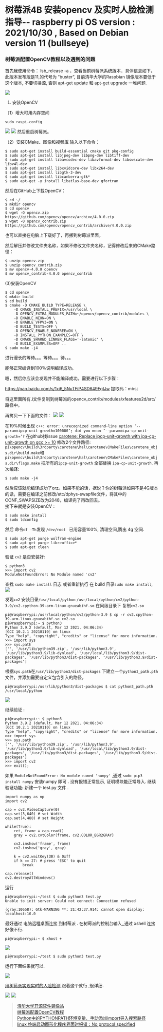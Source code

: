 # 树莓派4B 安装opencv 及实时人脸检测 指导-- raspberry pi OS  version : 2021/10/30 , Based on Debian version 11 (bullseye) 


### 树莓派配置OpenCV教程以及遇到的问题

首先我使用命令： lsb_release -a ，查看当前树莓派系统版本，具体信息如下，此版本发布版是11,的代号为 “buster”,
目前清华大学的Raspbian 镜像版本要低于这个版本, 不要切换源, 否则 apt-get  update 和 apt-get  upgrade 一堆问题.

![](./img/opencv_2.png)

1. 安装OpenCV  

（1）增大可用内存空间
```
sudo raspi-config
```
![](./img/opencv_5.png)
![](./img/opencv_6.png)
然后重启树莓派。  

（2）安装CMake、图像和视频库
输入以下命令：
```
$ sudo apt-get install build-essential cmake git pkg-config
$ sudo apt-get install libjpeg-dev libpng-dev libtiff-dev
$ sudo apt-get install libavcodec-dev libavformat-dev libswscale-dev libv4l-dev
$ sudo apt-get install libxvidcore-dev libx264-dev
$ sudo apt-get install libgtk-3-dev
$ sudo apt-get install libcanberra-gtk*
$ sudo apt-get -y install libatlas-base-dev gfortran
```

然后在GitHub上下载OpenCV：
```
$ cd ~/
$ mkdir opencv
$ cd opencv
$ wget -O opencv.zip https://github.com/opencv/opencv/archive/4.0.0.zip
$ wget -O opencv_contrib.zip https://github.com/opencv/opencv_contrib/archive/4.0.0.zip

```

也可以直接在电脑上下载好了，再挪到树莓派里面。

然后解压并修改文件夹名称，如果不修改文件夹名称，记得修改后来的CMake路径：

```
$ unzip opencv.zip
$ unzip opencv_contrib.zip
$ mv opencv-4.0.0 opencv
$ mv opencv_contrib-4.0.0 opencv_contrib
```


(3)安装OpenCV  

```
$ cd opencv
$ mkdir build
$ cd build
$ cmake -D CMAKE_BUILD_TYPE=RELEASE \
    -D CMAKE_INSTALL_PREFIX=/usr/local \
    -D OPENCV_EXTRA_MODULES_PATH=~/opencv/opencv_contrib/modules \
    -D ENABLE_NEON=ON \
    -D ENABLE_VFPV3=ON \
    -D BUILD_TESTS=OFF \
    -D OPENCV_ENABLE_NONFREE=ON \
    -D INSTALL_PYTHON_EXAMPLES=OFF \
    -D CMAKE_SHARED_LINKER_FLAGS='-latomic' \
    -D BUILD_EXAMPLES=OFF ..
$ sudo make -j4
``` 
进行漫长的等待。。。等待。。。待。。。

能够正常编译到100%说明编译成功。

嗯，然后你应该会发现并不能编译成功。需要进行以下步骤：

https://pan.baidu.com/s/1xi6_5NuTFiP4SD649FgIJw 提取码：mbsj

将这里面所有.i文件复制到树莓派的opencv_contrib/modules/xfeatures2d/src/路径中。

再拷贝一下下面的文件：
![](./img/opencv_7.png)
![](./img/opencv_8.png)
  
在19%时候出现 `c++: error: unrecognized command-line option ‘--param=ipcp-unit-growth=100000’; did you mean ‘--param=ipa-cp-unit-growth=’?`
在github找issue [carotene: Replace ipcp-unit-growth with ipa-cp-unit-growth on gcc >= 10](https://github.com/opencv/opencv/pull/16369/commits/2bd94884752b9840d434f80b1c4b83176f7063e3)
修改2个文件路径:
`pi\opencv\build\3rdparty\carotene\hal\carotene\CMakeFiles\carotene_objs.dir\build.make`和 `pi\opencv\build\3rdparty\carotene\hal\carotene\CMakeFiles\carotene_objs.dir\flags.make`
把所有的`ipcp-unit-growth` 全部替换 `ipa-cp-unit-growth`.
再次编译:  

```
$ sudo make -j4
```

然后应该就能编译成功了orz。如果不能的话，据说？你的树莓派如果不是4G版本的话，需要在编译之前修改/etc/dphys-swapfile文件，将其中的CONF_SWAPSIZE改为2048，编译完了再改回去。  
接下来就是安装OpenCV：
````
$ sudo make install
$ sudo ldconfig
````

然后 命令`df -Th`发现 `/dev/root ` 已用容量100%, 清理空间,腾出 4g 空间.
```
$ sudo apt-get purge wolfram-engine
$ sudo apt-get purge libreoffice*
$ sudo apt-get clean
```

验证 `cv2` 是否安装好:
```
$ python3
>>> import cv2
ModuleNotFoundError: No Module named 'cv2'

```
查找 `sudo make install` 日志 或者重新执行 在 build 目录`sudo make install`,
![](./img/opencv_10.png)

发现`cv2` 安装目录`/usr/local/python` 
`/usr/local/python/cv2/python-3.9/cv2.cpython-39-arm-linux-gnueabihf.so` 在同级目录下 复制`cv2.so`

```
pi@raspberrypi:/usr/local/python/cv2/python-3.9 $ cp -r cv2.cpython-39-arm-linux-gnueabihf.so cv2.so
pi@raspberrypi:~ $ python3
Python 3.9.2 (default, Mar 12 2021, 04:06:34) 
[GCC 10.2.1 20210110] on linux
Type "help", "copyright", "credits" or "license" for more information.
>>> import sys
>>> sys.path
['', '/usr/lib/python39.zip', '/usr/lib/python3.9', '/usr/lib/python3.9/lib-dynload', '/usr/local/lib/python3.9/dist-packages', '/usr/lib/python3/dist-packages', '/usr/lib/python3.9/dist-packages']

```
根据`sys.path`在`/usr/lib/python3/dist-packages` 下建立一个`python3_path.pth`文件，并添加需要自定义包含引入的路径。
```
pi@raspberrypi:/usr/lib/python3/dist-packages $ cat python3_path.pth
/usr/local/python
```
![](./img/opencv_13.png)


继续验证 :
```
pi@raspberrypi:~ $ python3
Python 3.9.2 (default, Mar 12 2021, 04:06:34) 
[GCC 10.2.1 20210110] on linux
Type "help", "copyright", "credits" or "license" for more information.
>>> import sys
>>> sys.path
['', '/usr/lib/python39.zip', '/usr/lib/python3.9', '/usr/lib/python3.9/lib-dynload', '/usr/local/lib/python3.9/dist-packages', '/usr/lib/python3/dist-packages', '/usr/lib/python3.9/dist-packages']
>>> import cv2
>>> exit();

```

如果 `ModuleNotFoundError: No module named 'numpy'`  ,通过 `sudo pip3 install numpy` 安装numpy 即可 .
没有报错正常显示, 证明模块能正常导入.
继续验证功能:
新建一个 test.py 文件 .

```
import numpy as np
import cv2
 
cap = cv2.VideoCapture(0)
cap.set(3,640) # set Width
cap.set(4,480) # set Height
  
while(True):
    ret, frame = cap.read()
    gray = cv2.cvtColor(frame, cv2.COLOR_BGR2GRAY)
     
    cv2.imshow('frame', frame)
    cv2.imshow('gray', gray)
     
    k = cv2.waitKey(30) & 0xff
    if k == 27: # press 'ESC' to quit
        break
 
cap.release()
cv2.destroyAllWindows()

```
运行
```
pi@raspberrypi:~/test $ sudo python3 test.py 
Unable to init server: Could not connect: Connection refused

(gray:10658): Gtk-WARNING **: 21:42:37.914: cannot open display: localhost:10.0

```
最好通过 电脑远程桌面连接 到树莓派 . 在树莓派的控制台输入,,通过 xshell 连接好像不行.
```
pi@raspberrypi:~ $ xhost +

```
![](./img/opencv_14.png)
```
pi@raspberrypi:~/test $ sudo python3 test.py 
```
运行下面结果就可以.

![](./img/opencv_15.png)


[用树莓派实现实时的人脸检测](https://shumeipai.nxez.com/2018/03/09/real-time-face-recognition-an-end-to-end-project-with-raspberry-pi.html),跟着这个就行 ,很详细.

![](./img/opencv_16.jpg)
![](./img/opencv_17.jpg)


> [清华大学开源软件镜像站](https://mirrors.tuna.tsinghua.edu.cn/help/raspbian/)  
> [树莓派配置OpenCV教程](https://blog.csdn.net/weixin_43905712/article/details/112131182)  
> [Python中的PYTHONPATH环境变量、手动添加import导入搜索路径](https://blog.csdn.net/DXCyber409/article/details/81029140?spm=1001.2101.3001.6650.1&utm_medium=distribute.pc_relevant.none-task-blog-2%7Edefault%7ECTRLIST%7Edefault-1.no_search_link&depth_1-utm_source=distribute.pc_relevant.none-task-blog-2%7Edefault%7ECTRLIST%7Edefault-1.no_search_link)  
> [linux 终端启动图形化程序界面时报错：No protocol specified](https://www.cnblogs.com/dorothychai/archive/2013/04/10/3011571.html)


